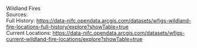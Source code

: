 Wildland Fires    
Sources:  
Full History: https://data-nifc.opendata.arcgis.com/datasets/wfigs-wildland-fire-locations-full-history/explore?showTable=true  
Current Locations: https://data-nifc.opendata.arcgis.com/datasets/wfigs-current-wildland-fire-locations/explore?showTable=true
